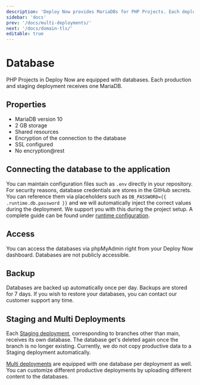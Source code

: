 ```yaml
---
description: 'Deploy Now provides MariaDBs for PHP Projects. Each deployment receives it's own database, that can be managed via phpMyAdmin.'
sidebar: 'docs'
prev: '/docs/multi-deployments/'
next: '/docs/domain-tls/'
editable: true
---
```


# Database

PHP Projects in Deploy Now are equipped with databases. Each production and staging deployment receives one MariaDB. 

## Properties 
- MariaDB version 10
- 2 GB storage
- Shared resources
- Encryption of the connection to the database 
- SSL configured
- No encryption@rest

## Connecting the database to the application

You can maintain configuration files such as `.env` directly in your repository. For security reasons, database credentials are stores in the GitHub secrets. 
You can reference them via placeholders such as `DB_PASSWORD={{ .runtime.db.password }}` and we will automatically inject the correct values during the deployment. 
We support you with this during the project setup. A complete guide can be found under [runtime configuration](https://docs.ionos.space/docs/runtime-configuration/).

## Access

You can access the databases via phpMyAdmin right from your Deploy Now dashboard. Databases are not publicly accessible. 

## Backup 

Databases are backed up automatically once per day. Backups are stored for 7 days. If you wish to restore your databases, you can contact our customer support any time.

## Staging and Multi Deployments

Each [Staging deployment](https://docs.ionos.space/docs/staging-deployments/), corresponding to branches other than main, receives its own database. 
The database get's deleted again once the branch is no longer existing. Currently, we do not copy productive data to a Staging deployment automatically.

[Multi deployments](https://docs.ionos.space/docs/multi-deployments/) are equipped with one database per deployment as well. You can customize different productive deployments by uploading different content to the databases.
